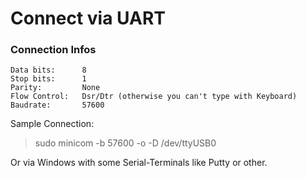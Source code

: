# Connect via UART
### Connection Infos
```
Data bits:		8
Stop bits:		1
Parity:			None
Flow Control:	Dsr/Dtr	(otherwise you can't type with Keyboard)
Baudrate:		57600
```

Sample Connection:
> sudo minicom -b 57600 -o -D /dev/ttyUSB0

Or via Windows with some Serial-Terminals like Putty or other.